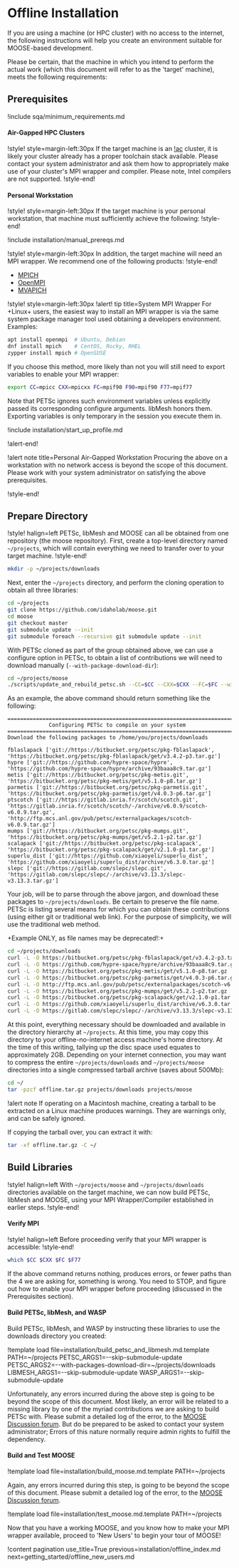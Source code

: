 # Offline Installation

If you are using a machine (or HPC cluster) with no access to the internet, the following
instructions will help you create an environment suitable for MOOSE-based development.

Please be certain, that the machine in which you intend to perform the actual work (which this
document will refer to as the 'target' machine), meets the following requirements:

## Prerequisites

!include sqa/minimum_requirements.md

#### Air-Gapped HPC Clusters

!style! style=margin-left:30px
If the target machine is an [!ac](HPC) cluster, it is likely your cluster already has a proper toolchain
stack available. Please contact your system administrator and ask them how to appropriately make use
of your cluster's MPI wrapper and compiler. Please note, Intel compilers are not supported.
!style-end!

#### Personal Workstation

!style! style=margin-left:30px
If the target machine is your personal workstation, that machine must sufficiently achieve the
following:
!style-end!

!include installation/manual_prereqs.md

!style! style=margin-left:30px
In addition, the target machine will need an MPI wrapper. We recommend one of the following
products:
!style-end!

- [MPICH](https://www.mpich.org/)
- [OpenMPI](https://www.open-mpi.org/)
- [MVAPICH](https://mvapich.cse.ohio-state.edu/)

!style! style=margin-left:30px
!alert! tip title=System MPI Wrapper
For +Linux+ users, the easiest way to install an MPI wrapper is via the same system package manager
tool used obtaining a developers environment. Examples:

```bash
apt install openmpi  # Ubuntu, Debian
dnf install mpich    # CentOS, Rocky, RHEL
zypper install mpich # OpenSUSE
```

If you choose this method, more likely than not you will still need to export variables to enable
your MPI wrapper:

```bash
export CC=mpicc CXX=mpicxx FC=mpif90 F90=mpif90 F77=mpif77
```

Note that PETSc ignores such environment variables unless explicitly passed its corresponding
configure arguments. libMesh honors them. Exporting variables is only temporary in the session you
execute them in.

!include installation/start_up_profile.md

!alert-end!

!alert note title=Personal Air-Gapped Workstation
Procuring the above on a workstation with no network access is beyond the scope of this document.
Please work with your system administrator on satisfying the above prerequisites.

!style-end!

## Prepare Directory

!style! halign=left
PETSc, libMesh and MOOSE can all be obtained from one repository (the moose repository). First,
create a top-level directory named `~/projects`, which will contain everything we need to transfer
over to your target machine.
!style-end!

```bash
mkdir -p ~/projects/downloads
```

Next, enter the `~/projects` directory, and perform the cloning operation to obtain all three
libraries:

```bash
cd ~/projects
git clone https://github.com/idaholab/moose.git
cd moose
git checkout master
git submodule update --init
git submodule foreach --recursive git submodule update --init
```

With PETSc cloned as part of the group obtained above, we can use a configure option in PETSc, to
obtain a list of contributions we will need to download manually (`--with-package-download-dir`):

```bash
cd ~/projects/moose
./scripts/update_and_rebuild_petsc.sh --CC=$CC --CXX=$CXX --FC=$FC --with-packages-download-dir=~/projects/downloads
```

As an example, the above command should return something like the following:

```pre
===============================================================================
             Configuring PETSc to compile on your system
===============================================================================
Download the following packages to /home/you/projects/downloads

fblaslapack ['git://https://bitbucket.org/petsc/pkg-fblaslapack', 'https://bitbucket.org/petsc/pkg-fblaslapack/get/v3.4.2-p3.tar.gz']
hypre ['git://https://github.com/hypre-space/hypre', 'https://github.com/hypre-space/hypre/archive/93baaa8c9.tar.gz']
metis ['git://https://bitbucket.org/petsc/pkg-metis.git', 'https://bitbucket.org/petsc/pkg-metis/get/v5.1.0-p8.tar.gz']
parmetis ['git://https://bitbucket.org/petsc/pkg-parmetis.git', 'https://bitbucket.org/petsc/pkg-parmetis/get/v4.0.3-p6.tar.gz']
ptscotch ['git://https://gitlab.inria.fr/scotch/scotch.git', 'https://gitlab.inria.fr/scotch/scotch/-/archive/v6.0.9/scotch-v6.0.9.tar.gz', 'http://ftp.mcs.anl.gov/pub/petsc/externalpackages/scotch-v6.0.9.tar.gz']
mumps ['git://https://bitbucket.org/petsc/pkg-mumps.git', 'https://bitbucket.org/petsc/pkg-mumps/get/v5.2.1-p2.tar.gz']
scalapack ['git://https://bitbucket.org/petsc/pkg-scalapack', 'https://bitbucket.org/petsc/pkg-scalapack/get/v2.1.0-p1.tar.gz']
superlu_dist ['git://https://github.com/xiaoyeli/superlu_dist', 'https://github.com/xiaoyeli/superlu_dist/archive/v6.3.0.tar.gz']
slepc ['git://https://gitlab.com/slepc/slepc.git', 'https://gitlab.com/slepc/slepc/-/archive/v3.13.3/slepc-v3.13.3.tar.gz']
```

Your job, will be to parse through the above jargon, and download these packages to
`~/projects/downloads`. Be certain to preserve the file name. PETSc is listing several means for
which you can obtain these contributions (using either git or traditional web link). For the purpose
of simplicity, we will use the traditional web method.

+Example ONLY, as file names may be deprecated!:+

```bash
cd ~/projects/downloads
curl -L -O https://bitbucket.org/petsc/pkg-fblaslapack/get/v3.4.2-p3.tar.gz
curl -L -O https://github.com/hypre-space/hypre/archive/93baaa8c9.tar.gz
curl -L -O https://bitbucket.org/petsc/pkg-metis/get/v5.1.0-p8.tar.gz
curl -L -O https://bitbucket.org/petsc/pkg-parmetis/get/v4.0.3-p6.tar.gz
curl -L -O http://ftp.mcs.anl.gov/pub/petsc/externalpackages/scotch-v6.0.9.tar.gz
curl -L -O https://bitbucket.org/petsc/pkg-mumps/get/v5.2.1-p2.tar.gz
curl -L -O https://bitbucket.org/petsc/pkg-scalapack/get/v2.1.0-p1.tar.gz
curl -L -O https://github.com/xiaoyeli/superlu_dist/archive/v6.3.0.tar.gz
curl -L -O https://gitlab.com/slepc/slepc/-/archive/v3.13.3/slepc-v3.13.3.tar.gz
```

At this point, everything necessary should be downloaded and available in the directory hierarchy at
`~/projects`. At this time, you may copy this directory to your offline-no-internet access machine's
home directory. At the time of this writing, tallying up the disc space used equates to
approximately 2GB. Depending on your internet connection, you may want to compress the entire
`~/projects/downloads` and `~/projects/moose` directories into a single compressed tarball archive
(saves about 500Mb):

```bash
cd ~/
tar -pzcf offline.tar.gz projects/downloads projects/moose
```

!alert note
If operating on a Macintosh machine, creating a tarball to be extracted on a Linux machine produces
warnings. They are warnings only, and can be safely ignored.

If copying the tarball over, you can extract it with:

```bash
tar -xf offline.tar.gz -C ~/
```

## Build Libraries

!style! halign=left
With `~/projects/moose` and `~/projects/downloads` directories available on the target machine, we
can now build PETSc, libMesh and MOOSE, using your MPI Wrapper/Compiler established in earlier
steps.
!style-end!

#### Verify MPI

!style! halign=left
Before proceeding verify that your MPI wrapper is accessible:
!style-end!

```bash
which $CC $CXX $FC $F77
```

If the above command returns nothing, produces errors, or fewer paths than the 4 we are asking for,
something is wrong. You need to STOP, and figure out how to enable your MPI wrapper before
proceeding (discussed in the Prerequisites section).

#### Build PETSc, libMesh, and WASP

Build PETSc, libMesh, and WASP by instructing these libraries to use the downloads directory you created:

!template load file=installation/build_petsc_and_libmesh.md.template PATH=~/projects PETSC_ARGS1=--skip-submodule-update PETSC_ARGS2=--with-packages-download-dir=~/projects/downloads LIBMESH_ARGS1=--skip-submodule-update WASP_ARGS1=--skip-submodule-update

Unfortunately, any errors incurred during the above step is going to be beyond the scope of this
document. Most likely, an error will be related to a missing library by one of the myriad
contributions we are asking to build PETSc with. Please submit a detailed log of the error, to the
[MOOSE Discussion forum](https://github.com/idaholab/moose/discussions). But do be prepared to be
asked to contact your system administrator; Errors of this nature normally require admin rights to
fulfill the dependency.

#### Build and Test MOOSE

!template load file=installation/build_moose.md.template PATH=~/projects

Again, any errors incurred during this step, is going to be beyond the scope of this document.
Please submit a detailed log of the error, to the
[MOOSE Discussion forum](https://github.com/idaholab/moose/discussions).

!template load file=installation/test_moose.md.template PATH=~/projects

Now that you have a working MOOSE, and you know how to make your MPI wrapper available, proceed to
'New Users' to begin your tour of MOOSE!

!content pagination use_title=True
                    previous=installation/offline_index.md
                    next=getting_started/offline_new_users.md
